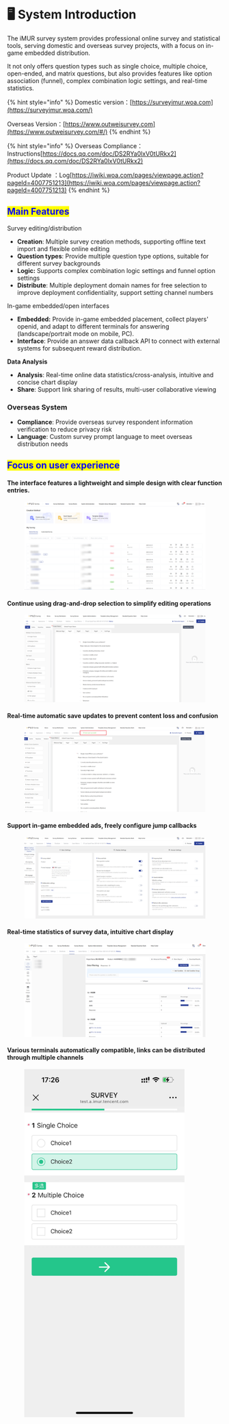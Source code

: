 # 🖥️ System Introduction

The iMUR survey system provides professional online survey and statistical tools, serving domestic and overseas survey projects, with a focus on in-game embedded distribution.&#x20;

It not only offers question types such as single choice, multiple choice, open-ended, and matrix questions, but also provides features like option association (funnel), complex combination logic settings, and real-time statistics.

{% hint style="info" %}
Domestic version：[https://surveyimur.woa.com](https://surveyimur.woa.com/)

Overseas Version：[https://www.outweisurvey.com](https://www.outweisurvey.com/#/)
{% endhint %}

{% hint style="info" %}
Overseas Compliance： Instructions[https://docs.qq.com/doc/DS2RYa0lxV0tURkx2](https://docs.qq.com/doc/DS2RYa0lxV0tURkx2)

Product Update ：Log[https://iwiki.woa.com/pages/viewpage.action?pageId=4007751213](https://iwiki.woa.com/pages/viewpage.action?pageId=4007751213)
{% endhint %}

## <mark style="color:blue;">Main Features</mark>

Survey editing/distribution

* **Creation**: Multiple survey creation methods, supporting offline text import and flexible online editing
* **Question types**: Provide multiple question type options, suitable for different survey backgrounds
* **Logic:** Supports complex combination logic settings and funnel option settings
* **Distribute**: Multiple deployment domain names for free selection to improve deployment confidentiality, support setting channel numbers

In-game embedded/open interfaces

* **Embedded:** Provide in-game embedded placement, collect players' openid, and adapt to different terminals for answering (landscape/portrait mode on mobile, PC).
* **Interface**: Provide an answer data callback API to connect with external systems for subsequent reward distribution.

**Data Analysis**

* **Analysis**: Real-time online data statistics/cross-analysis, intuitive and concise chart display
* **Share**: Support link sharing of results, multi-user collaborative viewing

### Overseas System

* **Compliance**: Provide overseas survey respondent information verification to reduce privacy risk
* **Language**: Custom survey prompt language to meet overseas distribution needs

##

## <mark style="color:blue;">Focus on user experience</mark>

#### The interface features a lightweight and simple design with clear function entries.

<figure><img src="../.gitbook/assets/image (836).png" alt=""><figcaption></figcaption></figure>

#### Continue using drag-and-drop selection to simplify editing operations

<figure><img src="../.gitbook/assets/image (5) (1) (1) (1).png" alt=""><figcaption></figcaption></figure>

#### Real-time automatic save updates to prevent content loss and confusion

<figure><img src="../.gitbook/assets/image (1) (1) (1) (1) (1) (1) (1).png" alt=""><figcaption></figcaption></figure>

#### Support in-game embedded ads, freely configure jump callbacks

<figure><img src="../.gitbook/assets/image (2) (1) (1) (1) (1) (1).png" alt=""><figcaption></figcaption></figure>

#### Real-time statistics of survey data, intuitive chart display

<figure><img src="../.gitbook/assets/image (3) (1) (1) (1) (1).png" alt=""><figcaption></figcaption></figure>

#### Various terminals automatically compatible, links can be distributed through multiple channels

<div align="left"><figure><img src="../.gitbook/assets/67aa70917fd2f973f502dadced841f4.jpg" alt="" width="375"><figcaption></figcaption></figure></div>







